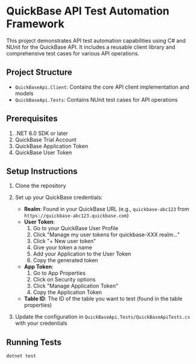 # QuickBase API Test Automation Framework

This project demonstrates API test automation capabilities using C# and NUnit for the QuickBase API. It includes a reusable client library and comprehensive test cases for various API operations.

## Project Structure

- `QuickBaseApi.Client`: Contains the core API client implementation and models
- `QuickBaseApi.Tests`: Contains NUnit test cases for API operations

## Prerequisites

1. .NET 6.0 SDK or later
2. QuickBase Trial Account
3. QuickBase Application Token
4. QuickBase User Token

## Setup Instructions

1. Clone the repository

2. Set up your QuickBase credentials:
   - **Realm**: Found in your QuickBase URL (e.g., `quickbase-abc123` from `https://quickbase-abc123.quickbase.com`)
   - **User Token**: 
     1. Go to your QuickBase User Profile
     2. Click "Manage my user tokens for quickbase-XXX realm..."
     3. Click "+ New user token"
     4. Give your token a name
     5. Add your Application to the User Token
     6. Copy the generated token
   - **App Token**:
     1. Go to App Properties
     2. Click on Security options
     3. Click "Manage Application Token"
     4. Copy the Application Token
   - **Table ID**: The ID of the table you want to test (found in the table properties)

3. Update the configuration in `QuickBaseApi.Tests/QuickBaseApiTests.cs` with your credentials

## Running Tests

```bash
dotnet test
```